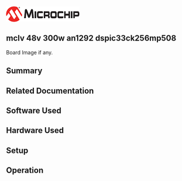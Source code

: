 ![image](images/microchip.jpg) 

## mclv 48v 300w an1292 dspic33ck256mp508

Board Image if any.

## Summary


## Related Documentation


## Software Used 


## Hardware Used


## Setup


## Operation



